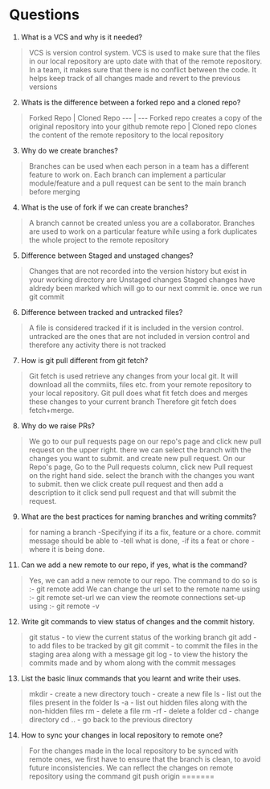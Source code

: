 

# Questions 


1. What is a VCS and why is it needed?

> VCS is version control system. VCS is used to make sure that the files in our local repository are upto date with that of the remote repository. In a team, it makes sure that there is no conflict between the code. It helps keep track of all changes made and revert to the previous versions


2. Whats is the difference between a forked repo and a cloned repo?

> Forked Repo | Cloned Repo 
  ---  |  --- 
  Forked repo creates a copy of the original repository into your github remote repo | Cloned repo clones the content of the remote repository to the local repository


3. Why do we create branches?

> Branches can be used when each person in a team has a different feature to work on. Each branch can implement a particular module/feature and a pull request can be sent to the main branch before merging

4. What is the use of fork if we can create branches?

> A branch cannot be created unless you are a collaborator. Branches are used to work on a particular feature while using a fork duplicates the whole project to the remote repository

5. Difference between Staged and unstaged changes?
>Changes that are not recorded into the version history but exist in your working directory are Unstaged changes
Staged changes have aldredy been marked which will go to our next commit ie. once we run git commit 

6. Difference between tracked and untracked files?
>A file is considered tracked if it is included in the version control.
untracked are the ones that are not included in version control and therefore any activity there is not tracked

7. How is git pull different from git fetch?
>Git fetch is used retrieve any changes from your local git. It will download all the commiits, files etc. from your remote repository to your local repository.
Git pull does what fit fetch does and merges these changes to your current branch
Therefore git fetch does fetch+merge.

8. Why do we raise PRs?
>We go to our pull requests page on our repo's page and click new pull request on the upper right.
there we can select the branch with the changes you want to submit.
and create new pull request.
On our Repo's page, 
Go to the Pull requests column, 
click new Pull request on the right hand side.
select the branch with the changes you want to submit.
then we click create pull request and then add a description to it 
click send pull request and that will submit the request.

9. What are the best practices for naming branches and writing commits?
>for naming a branch
-Specifying if its a fix, feature or a chore.
>commit message should be able to
 -tell what is done, 
 -if its a feat or chore 
 -where it is being done.
11. Can we add a new remote to our repo, if yes, what is the command?
> Yes, we can add a new remote to our repo.
The command to do so is :- git remote add <REMOTENAME> <URL> 
We can change the url set to the remote name using :- git remote set-url <REMOTENAME> <URL>
we can view the reomote connections set-up using :- git remote -v 

12. Write git commands to view status of changes and the commit history.
> git status - to view the current status of the working branch
  git add - to add files to be tracked by git
  git commit - to commit the files in the staging area along with a message
  git log - to view the history the commits made and by whom along with the commit messages

13. List the basic linux commands that you learnt and write their uses.
> mkdir - create a new directory
  touch - create a new file
  ls - list out the files present in the folder
  ls -a - list out hidden files along with the non-hidden files
  rm - delete a file
  rm -rf - delete a folder
  cd - change directory
  cd .. - go back to the previous directory

14. How to sync your changes in local repository to remote one?
> For the changes made in the local repository to be synced with remote ones, we first have to ensure  that the branch is clean, to avoid future inconsistencies. 
We can reflect the changes on remote repository using the command 
git push origin <BRANCHNAME> 
=======
